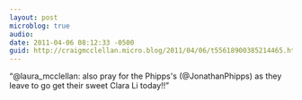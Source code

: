 ```yaml
---
layout: post
microblog: true
audio: 
date: 2011-04-06 08:12:33 -0500
guid: http://craigmcclellan.micro.blog/2011/04/06/t55618900385214465.html
---
```

“@laura_mcclellan: also pray for the Phipps's (@JonathanPhipps) as they leave to go get their sweet Clara Li today!!”
